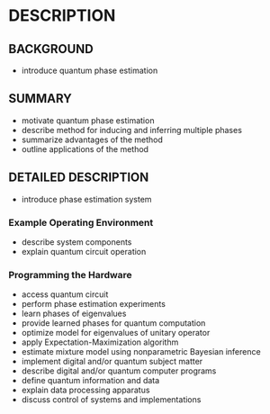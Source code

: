 # DESCRIPTION

## BACKGROUND

- introduce quantum phase estimation

## SUMMARY

- motivate quantum phase estimation
- describe method for inducing and inferring multiple phases
- summarize advantages of the method
- outline applications of the method

## DETAILED DESCRIPTION

- introduce phase estimation system

### Example Operating Environment

- describe system components
- explain quantum circuit operation

### Programming the Hardware

- access quantum circuit
- perform phase estimation experiments
- learn phases of eigenvalues
- provide learned phases for quantum computation
- optimize model for eigenvalues of unitary operator
- apply Expectation-Maximization algorithm
- estimate mixture model using nonparametric Bayesian inference
- implement digital and/or quantum subject matter
- describe digital and/or quantum computer programs
- define quantum information and data
- explain data processing apparatus
- discuss control of systems and implementations

